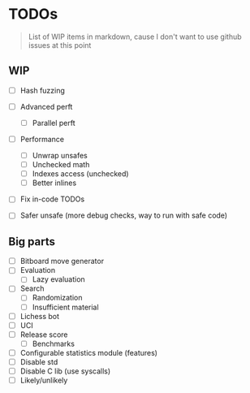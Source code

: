 # TODOs

> List of WIP items in markdown, cause I don't want to use github issues at this point

## WIP

- [ ] Hash fuzzing

- [ ] Advanced perft
  - [ ] Parallel perft

- [ ] Performance
  - [ ] Unwrap unsafes
  - [ ] Unchecked math
  - [ ] Indexes access (unchecked)
  - [ ] Better inlines

- [ ] Fix in-code TODOs
- [ ] Safer unsafe (more debug checks, way to run with safe code)

## Big parts

- [ ] Bitboard move generator
- [ ] Evaluation
  - [ ] Lazy evaluation
- [ ] Search
  - [ ] Randomization
  - [ ] Insufficient material
- [ ] Lichess bot
- [ ] UCI
- [ ] Release score
  - [ ] Benchmarks
- [ ] Configurable statistics module (features)
- [ ] Disable std
- [ ] Disable C lib (use syscalls)
- [ ] Likely/unlikely